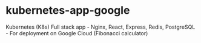 # kubernetes-app-google
Kubernetes (K8s) Full stack app - Nginx, React, Express, Redis, PostgreSQL - For deployment on Google Cloud (Fibonacci calculator)
